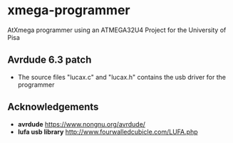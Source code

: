 # xmega-programmer
AtXmega programmer using an ATMEGA32U4
Project for the University of Pisa

## Avrdude 6.3 patch
* The source files "lucax.c" and "lucax.h" contains the usb driver for the programmer

## Acknowledgements
* __avrdude__		https://www.nongnu.org/avrdude/
* __lufa usb library__ 	http://www.fourwalledcubicle.com/LUFA.php
